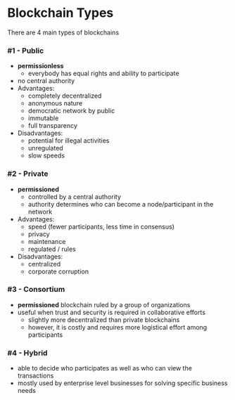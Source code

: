 # Blockchain Types

There are 4 main types of blockchains

### #1 - Public

- __permissionless__
    - everybody has equal rights and ability to participate
- no central authority
- Advantages:
    - completely decentralized
    - anonymous nature
    - democratic network by public
    - immutable
    - full transparency
- Disadvantages:
    - potential for illegal activities
    - unregulated
    - slow speeds


### #2 - Private
- __permissioned__
    - controlled by a central authority
    - authority determines who can become a node/participant in the network
- Advantages:
    - speed (fewer participants, less time in consensus)
    - privacy
    - maintenance
    - regulated / rules
- Disadvantages:
    - centralized
    - corporate corruption

### #3 - Consortium
- __permissioned__ blockchain ruled by a group of organizations
- useful when trust and security is required in collaborative efforts
    - slightly more decentralized than private blockchains
    - however, it is costly and requires more logistical effort among participants

### #4 - Hybrid
- able to decide who participates as well as who can view the transactions
- mostly used by enterprise level businesses for solving specific business needs
